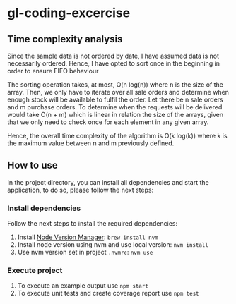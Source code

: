 # gl-coding-excercise
## Time complexity analysis
Since the sample data is not ordered by date, I have assumed data is not necessarily ordered. Hence, I have opted to sort once in the beginning in order to ensure FIFO behaviour

The sorting operation takes, at most, O(n log(n)) where n is the size of the array.
Then, we only have to iterate over all sale orders and determine when enough stock will be available to fulfil the order.
Let there be n sale orders and m purchase orders. To determine when the requests will be delivered would take  O(n + m) which is linear in relation the size of the arrays, given that we only need to check once for each element in any given array.

Hence, the overall time complexity of the algorithm is O(k log(k)) where k is the maximum value between n and m previously defined.

## How to use

In the project directory, you can install all dependencies and start the application, to do so, please follow the next steps:

### Install dependencies

Follow the next steps to install the required dependencies:

1. Install [Node Version Manager](https://github.com/nvm-sh/nvm): `brew install nvm`
2. Install node version using nvm and use local version: `nvm install`
3. Use nvm version set in project `.nvmrc`: `nvm use`

### Execute project
1. To execute an example output use `npm start`
2. To execute unit tests and create coverage report use `npm test`
